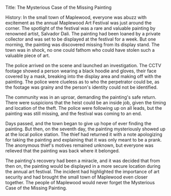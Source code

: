 Title: The Mysterious Case of the Missing Painting

History:
In the small town of Maplewood, everyone was abuzz with excitement as the annual Maplewood Art Festival was just around the corner. The spotlight of the festival was a rare and valuable painting by renowned artist, Salvador Dali. The painting had been loaned by a private collector and was set to be displayed at the festival for a week. But one morning, the painting was discovered missing from its display stand. The town was in shock, no one could fathom who could have stolen such a valuable piece of art.

The police arrived on the scene and launched an investigation. The CCTV footage showed a person wearing a black hoodie and gloves, their face covered by a mask, breaking into the display area and making off with the painting. The police were clueless as to who the perpetrator could be, as the footage was grainy and the person's identity could not be identified.

The community was in an uproar, demanding the painting's safe return. There were suspicions that the heist could be an inside job, given the timing and location of the theft. The police were following up on all leads, but the painting was still missing, and the festival was coming to an end.

Days passed, and the town began to give up hope of ever finding the painting. But then, on the seventh day, the painting mysteriously showed up at the local police station. The thief had returned it with a note apologizing for taking the painting and explaining that it was only meant to be a prank. The anonymous thief's motives remained unknown, but everyone was relieved that the painting was back where it belonged.

The painting's recovery had been a miracle, and it was decided that from then on, the painting would be displayed in a more secure location during the annual art festival. The incident had highlighted the importance of art security and had brought the small town of Maplewood even closer together. The people of Maplewood would never forget the Mysterious Case of the Missing Painting.